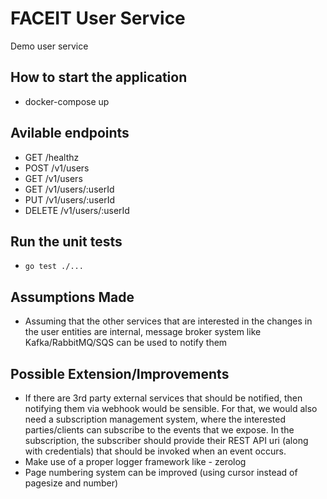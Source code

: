 # FACEIT User Service
Demo user service

## How to start the application
- docker-compose up

## Avilable endpoints
- GET /healthz
- POST /v1/users
- GET /v1/users
- GET /v1/users/:userId
- PUT /v1/users/:userId
- DELETE /v1/users/:userId

## Run the unit tests
- `go test ./...`

## Assumptions Made
- Assuming that the other services that are interested in the changes in the user entities are internal, message broker system like Kafka/RabbitMQ/SQS can be used to notify them

## Possible Extension/Improvements
- If there are 3rd party external services that should be notified, then notifying them via webhook would be sensible. For that, we would also need a subscription management system, where the interested parties/clients can subscribe to the events that we expose. In the subscription, the subscriber should provide their REST API uri (along with credentials) that should be invoked when an event occurs.
- Make use of a proper logger framework like - zerolog
- Page numbering system can be improved (using cursor instead of pagesize and number)
